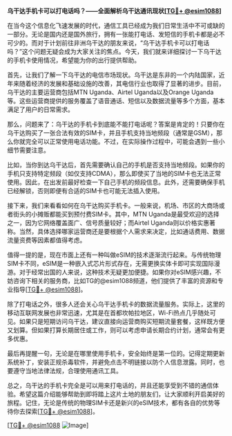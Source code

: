 **乌干达手机卡可以打电话吗？——全面解析乌干达通讯现状[[TG💪+ @esim1088](https://t.me/s/esim1088)]**

在当今这个信息化飞速发展的时代，通信工具已经成为我们日常生活中不可或缺的一部分。无论是国内还是国外旅行，拥有一张能打电话、发短信的手机卡都是必不可少的。而对于计划前往非洲乌干达的朋友来说，“乌干达手机卡可以打电话吗？”这个问题无疑会成为大家关注的焦点。今天，我们就来详细探讨一下乌干达的手机卡使用情况，希望能为你的出行提供帮助。

首先，让我们了解一下乌干达的电信市场现状。乌干达是东非的一个内陆国家，近年来随着经济的发展和基础设施的改善，其电信行业也取得了显著的进步。目前，乌干达的主要运营商包括MTN Uganda、Airtel Uganda以及Orange Uganda等。这些运营商提供的服务覆盖了语音通话、短信以及数据流量等多个方面，基本满足了用户的日常需求。

那么，问题来了：乌干达的手机卡到底能不能打电话呢？答案是肯定的！只要你在乌干达购买了一张合法有效的SIM卡，并且手机支持当地频段（通常是GSM），那么你就完全可以正常使用电话功能。不过，在实际操作过程中，可能会遇到一些小细节需要注意。

比如，当你到达乌干达后，首先需要确认自己的手机是否支持当地频段。如果你的手机只支持特定频段（如仅支持CDMA），那么即使买了当地的SIM卡也无法正常使用。因此，在出发前最好检查一下自己手机的频段信息。此外，还需要确保手机已经解锁，否则即便有合适的SIM卡也可能无法插入使用。

接下来，我们来看看如何在乌干达购买手机卡。一般来说，机场、市区的大商场或者街头的小摊贩都能买到预付费SIM卡。其中，MTN Uganda是最受欢迎的选择之一，因为它网络覆盖面广、信号质量较好；而Airtel Uganda则以价格实惠著称。当然，具体选择哪家运营商还是要根据个人需求来决定，比如通话费用、数据流量资费等因素都值得考虑。

值得一提的是，现在市面上还有一种叫做eSIM的技术逐渐流行起来。与传统物理SIM卡不同，eSIM是一种嵌入式芯片形式存在，无需更换实体卡即可实现国际漫游。对于经常出国的人来说，这种技术无疑更加便捷。如果你对eSIM感兴趣，不妨咨询下相关的服务商，比如TG的@esim1088频道，他们提供了丰富的资源和专业指导[[TG💪+ @esim1088](https://t.me/s/esim1088)]。

除了打电话之外，很多人还会关心乌干达手机卡的数据流量服务。实际上，这里的移动互联网发展也非常迅速，尤其是在首都坎帕拉地区，Wi-Fi热点几乎随处可见。如果只是短期访问乌干达，建议直接向运营商购买短期流量套餐，这样既方便又划算。但如果打算长期居住或工作，则可以考虑申请长期合约计划，通常会有更多优惠。

最后再提醒一句，无论是在哪里使用手机卡，安全始终是第一位的。记得定期更新系统补丁，安装正规杀毒软件，并避免点击不明链接以防个人信息泄露。同时，也要遵守当地法律法规，合理使用通讯工具。

总之，乌干达的手机卡完全是可以用来打电话的，并且还能享受到不错的通信体验。希望这篇介绍能够帮助到即将踏上这片土地的朋友们，让大家顺利开启美好的旅程。记住，无论是传统的物理SIM卡还是新兴的eSIM技术，都有各自的优势等待你去探索[[TG💪+ @esim1088](https://t.me/s/esim1088)]。

[[TG💪+ @esim1088](https://t.me/s/esim1088) ![Image](https://i.postimg.cc/4NQfJmqS/Snipaste-2025-05-13-00-14-12.png)]